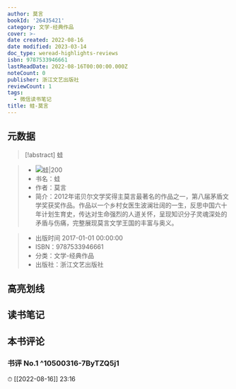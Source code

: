 ```yaml
---
author: 莫言
bookId: '26435421'
category: 文学-经典作品
cover: >-
date created: 2022-08-16
date modified: 2023-03-14
doc_type: weread-highlights-reviews
isbn: 9787533946661
lastReadDate: 2022-08-16T00:00:00.000Z
noteCount: 0
publisher: 浙江文艺出版社
reviewCount: 1
tags:
  - 微信读书笔记
title: 蛙-莫言
---
```


## 元数据

>[!abstract] 蛙

> - ![蛙|200](https://wfqqreader-1252317822.image.myqcloud.com/cover/421/26435421/t7_26435421.jpg)
> - 书名：蛙
> - 作者：莫言
> - 简介：2012年诺贝尔文学奖得主莫言最著名的作品之一，第八届茅盾文学奖获奖作品。作品以一个乡村女医生波澜壮阔的一生，反思中国六十年计划生育史，传达对生命强烈的人道关怀，呈现知识分子灵魂深处的矛盾与伤痛，完整展现莫言文学王国的丰富与奥义。

> - 出版时间 2017-01-01 00:00:00
> - ISBN：9787533946661
> - 分类：文学-经典作品
> - 出版社：浙江文艺出版社

## 高亮划线

## 读书笔记

## 本书评论

### 书评 No.1 ^10500316-7ByTZQ5j1

⏱ [[2022-08-16]] 23:16
